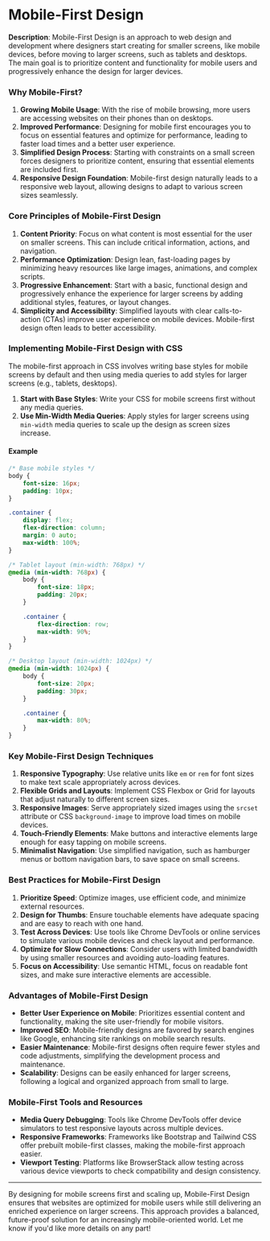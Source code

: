 # Mobile-First Design

**Description**: Mobile-First Design is an approach to web design and development where designers start creating for smaller screens, like mobile devices, before moving to larger screens, such as tablets and desktops. The main goal is to prioritize content and functionality for mobile users and progressively enhance the design for larger devices.

### Why Mobile-First?

1. **Growing Mobile Usage**: With the rise of mobile browsing, more users are accessing websites on their phones than on desktops.
2. **Improved Performance**: Designing for mobile first encourages you to focus on essential features and optimize for performance, leading to faster load times and a better user experience.
3. **Simplified Design Process**: Starting with constraints on a small screen forces designers to prioritize content, ensuring that essential elements are included first.
4. **Responsive Design Foundation**: Mobile-first design naturally leads to a responsive web layout, allowing designs to adapt to various screen sizes seamlessly.

### Core Principles of Mobile-First Design

1. **Content Priority**: Focus on what content is most essential for the user on smaller screens. This can include critical information, actions, and navigation.
2. **Performance Optimization**: Design lean, fast-loading pages by minimizing heavy resources like large images, animations, and complex scripts.
3. **Progressive Enhancement**: Start with a basic, functional design and progressively enhance the experience for larger screens by adding additional styles, features, or layout changes.
4. **Simplicity and Accessibility**: Simplified layouts with clear calls-to-action (CTAs) improve user experience on mobile devices. Mobile-first design often leads to better accessibility.

### Implementing Mobile-First Design with CSS

The mobile-first approach in CSS involves writing base styles for mobile screens by default and then using media queries to add styles for larger screens (e.g., tablets, desktops).

1. **Start with Base Styles**: Write your CSS for mobile screens first without any media queries.
2. **Use Min-Width Media Queries**: Apply styles for larger screens using `min-width` media queries to scale up the design as screen sizes increase.

#### Example

```css
/* Base mobile styles */
body {
    font-size: 16px;
    padding: 10px;
}

.container {
    display: flex;
    flex-direction: column;
    margin: 0 auto;
    max-width: 100%;
}

/* Tablet layout (min-width: 768px) */
@media (min-width: 768px) {
    body {
        font-size: 18px;
        padding: 20px;
    }

    .container {
        flex-direction: row;
        max-width: 90%;
    }
}

/* Desktop layout (min-width: 1024px) */
@media (min-width: 1024px) {
    body {
        font-size: 20px;
        padding: 30px;
    }

    .container {
        max-width: 80%;
    }
}
```

### Key Mobile-First Design Techniques

1. **Responsive Typography**: Use relative units like `em` or `rem` for font sizes to make text scale appropriately across devices.
2. **Flexible Grids and Layouts**: Implement CSS Flexbox or Grid for layouts that adjust naturally to different screen sizes.
3. **Responsive Images**: Serve appropriately sized images using the `srcset` attribute or CSS `background-image` to improve load times on mobile devices.
4. **Touch-Friendly Elements**: Make buttons and interactive elements large enough for easy tapping on mobile screens.
5. **Minimalist Navigation**: Use simplified navigation, such as hamburger menus or bottom navigation bars, to save space on small screens.

### Best Practices for Mobile-First Design

1. **Prioritize Speed**: Optimize images, use efficient code, and minimize external resources.
2. **Design for Thumbs**: Ensure touchable elements have adequate spacing and are easy to reach with one hand.
3. **Test Across Devices**: Use tools like Chrome DevTools or online services to simulate various mobile devices and check layout and performance.
4. **Optimize for Slow Connections**: Consider users with limited bandwidth by using smaller resources and avoiding auto-loading features.
5. **Focus on Accessibility**: Use semantic HTML, focus on readable font sizes, and make sure interactive elements are accessible.

### Advantages of Mobile-First Design

- **Better User Experience on Mobile**: Prioritizes essential content and functionality, making the site user-friendly for mobile visitors.
- **Improved SEO**: Mobile-friendly designs are favored by search engines like Google, enhancing site rankings on mobile search results.
- **Easier Maintenance**: Mobile-first designs often require fewer styles and code adjustments, simplifying the development process and maintenance.
- **Scalability**: Designs can be easily enhanced for larger screens, following a logical and organized approach from small to large.

### Mobile-First Tools and Resources

- **Media Query Debugging**: Tools like Chrome DevTools offer device simulators to test responsive layouts across multiple devices.
- **Responsive Frameworks**: Frameworks like Bootstrap and Tailwind CSS offer prebuilt mobile-first classes, making the mobile-first approach easier.
- **Viewport Testing**: Platforms like BrowserStack allow testing across various device viewports to check compatibility and design consistency.

---

By designing for mobile screens first and scaling up, Mobile-First Design ensures that websites are optimized for mobile users while still delivering an enriched experience on larger screens. This approach provides a balanced, future-proof solution for an increasingly mobile-oriented world. Let me know if you'd like more details on any part!